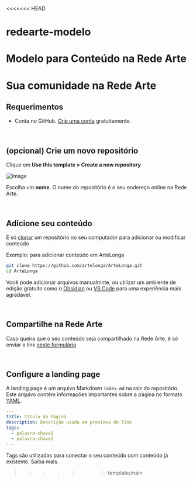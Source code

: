 <<<<<<< HEAD
# redearte-modelo
Modelo para Conteúdo na Rede Arte 
=======
# Sua comunidade na Rede Arte 

## Requerimentos
- Conta no GitHub. [Crie uma conta](https://github.com/signup?source=login) gratuitamente.

<br>

## (opcional) Crie um novo repositório

Clique em **Use this template > Create a new repository**

<img alt="image" src="https://github.com/user-attachments/assets/b140ab18-c96e-4131-8be1-709b60afe188">
<br>

Escolha um **nome**. O nome do repositório é o seu endereço online na Rede Arte. 

<br>


## Adicione seu conteúdo

É só [clonar](https://git-scm.com/docs/git-clone/pt_BR) um repositório no seu computador para adicionar ou modificar conteúdo

Exemplo: para adicionar conteúdo em ArteLonga

```bash
git clone https://github.com/artelonga/ArteLonga.git
cd ArteLonga
```

Você pode adicionar arquivos manualmnte, ou utilizar um ambiente de edição gratuito como o [Obsidian](https://obsidian.md/) ou [VS Code](https://code.visualstudio.com/) para uma experiência mais agradável.

<br>

## Compartilhe na Rede Arte

Caso queira que o seu conteúdo seja compartilhado na Rede Arte, é só enviar o link [neste formulário](https://forms.gle/GrbjxeinSneq5RfdA)

<br>

## Configure a landing page 

A landing page é um arquivo Markdown `index.md` na raíz do repositório. Este arquivo contém informações importantes sobre a página no formato [YAML](https://yaml.org/). 

```YAML
---
title: Título da Página
description: Descrição usada em previews do link
tags:
  - palavra-chave1
  - palavra-chave2
---
```

Tags são utilizadas para conectar o seu conteúdo com conteúdo já existente. Saiba mais.





>>>>>>> template/main

